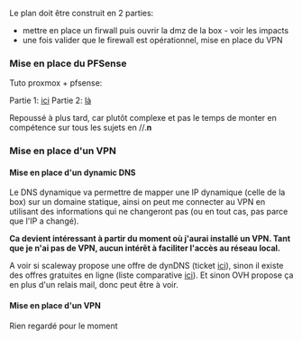 Le plan doit être construit en 2 parties:
- mettre en place un firwall puis ouvrir la dmz de la box - voir les impacts
- une fois valider que le firewall est opérationnel, mise en place du VPN
### Mise en place du PFSense

Tuto proxmox + pfsense:

Partie 1: [ici](https://blog.zwindler.fr/2020/03/02/deploiement-de-proxmox-ve-6-pfsense-sur-un-serveur-dedie/)
Partie 2: [là](https://blog.zwindler.fr/2020/03/09/proxmox-ve-6-pfsense-sur-un-serveur-dedie-2-3)

Repoussé à plus tard, car plutôt complexe et pas le temps de monter en compétence sur tous les sujets en //.**n**
### Mise en place d'un VPN

#### Mise en place d'un dynamic DNS

Le DNS dynamique va permettre de mapper une IP dynamique (celle de la box) sur un domaine statique, ainsi on peut me connecter au VPN en utilisant des informations qui ne changeront pas (ou en tout cas, pas parce que l'IP a changé).

**Ca devient intéressant à partir du moment où j'aurai installé un VPN. Tant que je n'ai pas de VPN, aucun intérêt à faciliter l'accès au réseau local.**

A voir si scaleway propose une offre de dynDNS (ticket [ici](https://console.scaleway.com/support/tickets/500W5000000u34sIAA)), sinon il existe des offres gratuites en ligne (liste comparative [ici](https://www.ionos.com/digitalguide/server/tools/free-dynamic-dns-providers-an-overview/)). Et sinon OVH propose ça en plus d'un relais mail, donc peut être à voir.

#### Mise en place d'un VPN

Rien regardé pour le moment